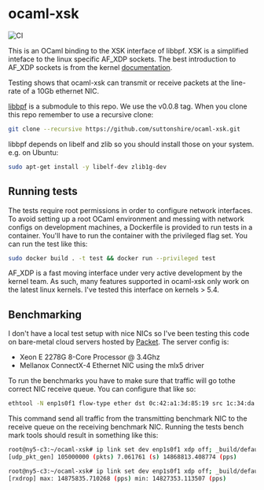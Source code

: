 # ocaml-xsk

![CI](https://github.com/suttonshire/ocaml-xsk/workflows/CI/badge.svg?branch=master)

This is an OCaml binding to the XSK interface of libbpf. XSK is a simplified inteface to the linux specific AF_XDP sockets. The best introduction to AF_XDP sockets is from the kernel [documentation](https://github.com/torvalds/linux/blob/master/Documentation/networking/af_xdp.rst).

Testing shows that ocaml-xsk can transmit or receive packets at the line-rate of a 10Gb ethernet NIC.

[libbpf](https://github.com/libbpf/libbpf) is a submodule to this repo. We use the v0.0.8 tag. When you clone this repo remember to use a recursive clone:

```bash
git clone --recursive https://github.com/suttonshire/ocaml-xsk.git
```

libbpf depends on libelf and  zlib so you should install those on your system. e.g. on Ubuntu:

```bash
sudo apt-get install -y libelf-dev zlib1g-dev
```

## Running tests

The tests require root permissions in order to configure network interfaces. To avoid setting up a root OCaml environment and messing with network configs on development machines, a Dockerfile is provided to run tests in a container. You'll have to run the container with the privileged flag set. You can run the test like this:

```bash
sudo docker build . -t test && docker run --privileged test
```

AF_XDP is a fast moving interface under very active development by the kernel team. As such, many features supported in ocaml-xsk only work on the latest linux kernels. I've tested this interface on kernels > 5.4.

## Benchmarking

I don't have a local test setup with nice NICs so I've been testing this code on bare-metal cloud servers hosted by [Packet](https://www.packet.com/). The server config is:

- Xeon E 2278G 8-Core Processor @ 3.4Ghz
- Mellanox ConnectX-4 Ethernet NIC using the mlx5 driver

To run the benchmarks you have to make sure that traffic will go tothe correct NIC receive queue. You can configure that like so:

```bash
ethtool -N enp1s0f1 flow-type ether dst 0c:42:a1:3d:85:19 src 1c:34:da:5c:3d:15 action 16
```

This command send all traffic from the transmitting benchmark NIC to the receive queue on the receiving benchmark NIC. Running the tests bench mark tools should result in something like this:

```bash
root@ny5-c3:~/ocaml-xsk# ip link set dev enp1s0f1 xdp off; _build/default/bench/udp_pkt_gen.exe -d enp1s0f1 -dip 192.168.1.2:9999 -dmac 0c:42:a1:3d:85:19 -sip 192.168.1.1:9999 -smac 1c:34:da:5c:3d:15 -q 16 -c 105000000 -w -z
[udp_pkt_gen] 105000000 (pkts) 7.061761 (s) 14868813.408774 (pps)
```

```bash
root@ny5-c3:~/ocaml-xsk# ip link set dev enp1s0f1 xdp off; _build/default/bench/rxdrop.exe -d enp1s0f1 -q 16 -w -z -c 100000000
[rxdrop] max: 14875835.710268 (pps) min: 14827353.113507 (pps)
```
